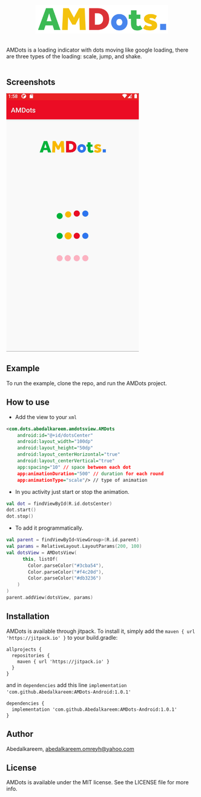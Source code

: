 <p align="center">
 <img src="https://raw.githubusercontent.com/Abedalkareem/AMDots/master/amdots_logo.png"  width="350">  </center>
</p>

<br>
AMDots is a loading indicator with dots moving like google loading, there are three types of the loading: scale, jump, and shake. 
<br>
<br>

## Screenshots

 <img src="https://raw.githubusercontent.com/Abedalkareem/AMDots-Android/master/screenshot.gif"  width="350">  </center>


## Example

To run the example, clone the repo, and run the AMDots project.

## How to use

- Add the view to your ```xml```

```xml
<com.dots.abedalkareem.amdotsview.AMDots
    android:id="@+id/dotsCenter"
    android:layout_width="100dp"
    android:layout_height="50dp"
    android:layout_centerHorizontal="true"
    android:layout_centerVertical="true"
    app:spacing="10" // space between each dot
    app:animationDuration="500" // duration for each round
    app:animationType="scale"/> // type of animation
```

- In you activity just start or stop the animation.

```kotlin
val dot = findViewById(R.id.dotsCenter)
dot.start() 
dot.stop()
```

- To add it programmatically.

```kotlin
val parent = findViewById<ViewGroup>(R.id.parent)
val params = RelativeLayout.LayoutParams(200, 100)
val dotsView = AMDotsView(
      this, listOf(
        Color.parseColor("#3cba54"),
        Color.parseColor("#f4c20d"),
        Color.parseColor("#db3236")
    )
)
parent.addView(dotsView, params)
```  


## Installation

AMDots is available through jitpack. To install it,
simply add the ```maven { url 'https://jitpack.io' }``` to your build.gradle:

```
allprojects {
  repositories {
    maven { url 'https://jitpack.io' }
  }
}
```

and in  ```dependencies```  add this line  ```implementation 'com.github.Abedalkareem:AMDots-Android:1.0.1'```

```
dependencies {
  implementation 'com.github.Abedalkareem:AMDots-Android:1.0.1'
}
```



## Author

Abedalkareem, abedalkareem.omreyh@yahoo.com

## License

AMDots is available under the MIT license. See the LICENSE file for more info.
